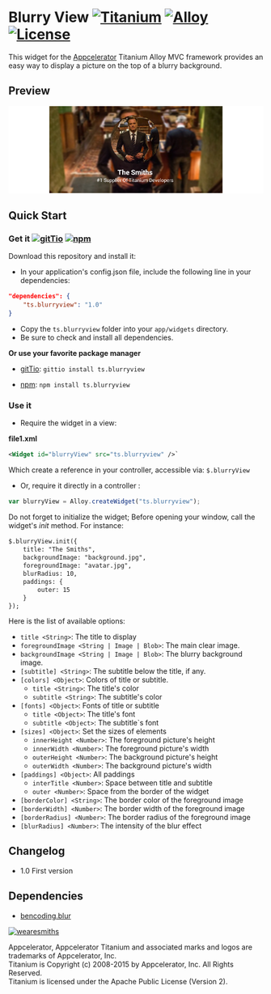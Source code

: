 # Blurry View [![Titanium](http://www-static.appcelerator.com/badges/titanium-git-badge-sq.png)](http://www.appcelerator.com/titanium/) [![Alloy](http://www-static.appcelerator.com/badges/alloy-git-badge-sq.png)](http://www.appcelerator.com/alloy/) [![License](http://img.shields.io/badge/license-Apache%202.0-blue.svg?style=flat)](http://choosealicense.com/licenses/apache-2.0/)

This widget for the [Appcelerator](http://www.appcelerator.com) Titanium Alloy MVC framework
provides an easy way to display a picture on the top of a blurry background. 

## Preview
![preview](https://raw.githubusercontent.com/thesmiths-widgets/ts.blurryview/doc/images/preview.png)

## Quick Start

### Get it [![gitTio](http://gitt.io/badge.png)](http://gitt.io/component/ts.blurryview) [![npm](https://badge.fury.io/js/ts.blurryview.svg)](http://badge.fury.io/js/ts.blurryview)

Download this repository and install it:

* In your application's config.json file, include the following line in your dependencies:

```json
"dependencies": {
    "ts.blurryview": "1.0"
}
```

* Copy the `ts.blurryview` folder into your `app/widgets` directory.
* Be sure to check and install all dependencies.


**Or use your favorite package manager** 

- [gitTio](http://gitt.io/cli): `gittio install ts.blurryview`

- [npm](https://npmjs.com): `npm install ts.blurryview`

### Use it

* Require the widget in a view:

**file1.xml**
```xml
<Widget id="blurryView" src="ts.blurryview" />`
```
Which create a reference in your controller, accessible via: `$.blurryView`

* Or, require it directly in a controller :

```javascript
var blurryView = Alloy.createWidget("ts.blurryview");
```

Do not forget to initialize the widget; Before opening your window, call the widget's *init* method. For instance:

```
$.blurryView.init({
    title: "The Smiths",
    backgroundImage: "background.jpg",
    foregroundImage: "avatar.jpg",
    blurRadius: 10,
    paddings: {
        outer: 15
    }
});
```

Here is the list of available options: 

- `title <String>`: The title to display
- `foregroundImage <String | Image | Blob>`: The main clear image.
- `backgroundImage <String | Image | Blob>`: The blurry background image.
- `[subtitle] <String>`: The subtitle below the title, if any.
- `[colors] <Object>`: Colors of title or subtitle.
    - `title <String>`: The title's color
    - `subtitle <String>`: The subtitle's color
- `[fonts] <Object>`: Fonts of title or subtitle
    - `title <Object>`: The title's font
    - `subtitle <Object>`: The subtitle`s font
- `[sizes] <Object>`: Set the sizes of elements
    - `innerHeight <Number>`: The foreground picture's height
    - `innerWidth <Number>`: The foreground picture's width
    - `outerHeight <Number>`: The background picture's height
    - `outerWidth <Number>`: The background picture's width
- `[paddings] <Object>`: All paddings 
    - `interTitle <Number>`: Space between title and subtitle
    - `outer <Number>`: Space from the border of the widget
- `[borderColor] <String>`: The border color of the foreground image
- `[borderWidth] <Number>`: The border width of the foreground image
- `[borderRadius] <Number>`: The border radius of the foreground image
- `[blurRadius] <Number>`: The intensity of the blur effect

## Changelog
* 1.0 First version

## Dependencies
* [bencoding.blur](https://github.com/benbahrenburg/Ti.BlurView)

[![wearesmiths](http://wearesmiths.com/media/logoGitHub.png)](http://wearesmiths.com)

Appcelerator, Appcelerator Titanium and associated marks and logos are trademarks of Appcelerator, Inc.  
Titanium is Copyright (c) 2008-2015 by Appcelerator, Inc. All Rights Reserved.  
Titanium is licensed under the Apache Public License (Version 2).  
